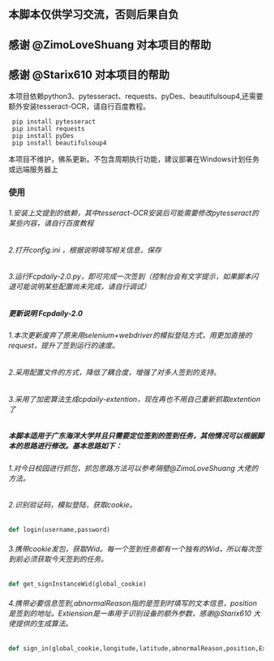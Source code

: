 
## 本脚本仅供学习交流，否则后果自负
## 感谢 @ZimoLoveShuang 对本项目的帮助
## 感谢 @Starix610 对本项目的帮助

本项目依赖python3、pytesseract、requests、pyDes、beautifulsoup4,还需要额外安装tesseract-OCR，请自行百度教程。
```
 pip install pytesseract
 pip install requests
 pip install pyDes
 pip install beautifulsoup4
```
本项目不维护，佛系更新。不包含周期执行功能，建议部署在Windows计划任务或远端服务器上  

### 使用
###### 1.安装上文提到的依赖，其中tesseract-OCR安装后可能需要修改pytesseract的某些内容，请自行百度教程
###### 2.打开config.ini ，根据说明填写相关信息，保存
###### 3.运行Fcpdaily-2.0.py，即可完成一次签到（控制台会有文字提示，如果脚本闪退可能说明某些配置尚未完成，请自行调试）


##### 更新说明 Fcpdaily-2.0
###### 1.本次更新废弃了原来用selenium+webdriver的模拟登陆方式，用更加直接的request，提升了签到运行的速度。
###### 2.采用配置文件的方式，降低了耦合度，增强了对多人签到的支持。
###### 3.采用了加密算法生成cpdaily-extention，现在再也不用自己重新抓取extention了

##### 本脚本适用于广东海洋大学并且只需要定位签到的签到任务，其他情况可以根据脚本的思路进行修改。基本思路如下：
###### 1.对今日校园进行抓包，抓包思路方法可以参考隔壁@ZimoLoveShuang 大佬的方法。
###### 2.识别验证码，模拟登陆，获取cookie。
```python
def login(username,password)
```
###### 3.携带cookie发包，获取Wid。每一个签到任务都有一个独有的Wid，所以每次签到前必须获取今天签到的任务。
```python
def get_signInstanceWid(global_cookie)
```
###### 4.携带必要信息签到,abnormalReason指的是签到时填写的文本信息，position是签到的地址。Extiension是一串用于识别设备的额外参数，感谢@Starix610 大佬提供的生成算法。
```python
def sign_in(global_cookie,longitude,latitude,abnormalReason,position,Extension)
```

